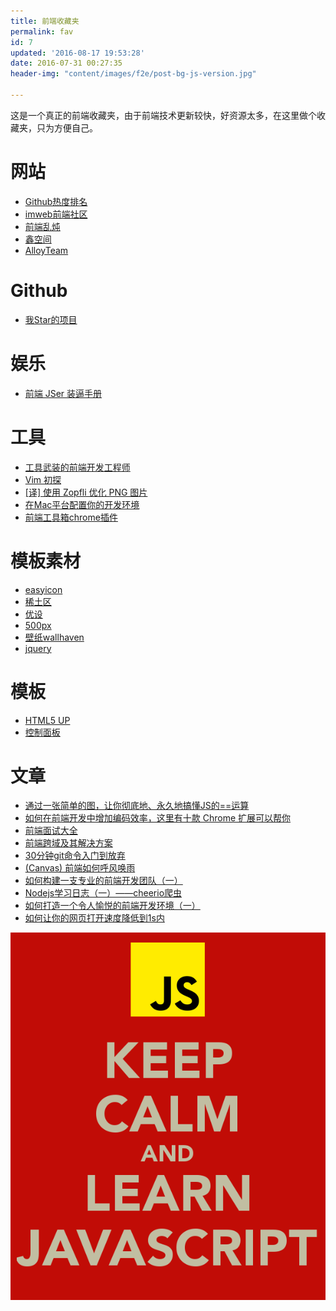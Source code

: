 ```yaml
---
title: 前端收藏夹
permalink: fav
id: 7
updated: '2016-08-17 19:53:28'
date: 2016-07-31 00:27:35
header-img: "content/images/f2e/post-bg-js-version.jpg"

---
```


这是一个真正的前端收藏夹，由于前端技术更新较快，好资源太多，在这里做个收藏夹，只为方便自己。

# 网站
* [Github热度排名](https://www.awesomes.cn/)
* [imweb前端社区](http://imweb.io/)
* [前端乱炖](http://www.html-js.com/)
* [鑫空间](http://www.zhangxinxu.com/wordpress/)
* [AlloyTeam](http://www.alloyteam.com/)

# Github
* [我Star的项目](https://github.com/yfgeek?tab=stars)

# 娱乐
* [前端 JSer 装逼手册](https://segmentfault.com/a/1190000005987011)

# 工具
* [工具武装的前端开发工程师](https://github.com/jaywcjlove/awesome-mac)
* [Vim 初探](http://imweb.io/topic/579deaee93d9938132cc8d88)
* [[译] 使用 Zopfli 优化 PNG 图片](https://github.com/xitu/gold-miner/blob/master/TODO/using-zopfli-to-optimize-png-images.md)
* [在Mac平台配置你的开发环境](http://mp.weixin.qq.com/s?__biz=MzI3MDE0MzAzMw==&mid=2652201857&idx=1&sn=803e04a8304c127aaa0bb7770f8add1d&scene=0#wechat_redirect)
* [前端工具箱chrome插件](https://github.com/Pearyman/chrome_plugin)

# 模板素材
* [easyicon](http://www.easyicon.net/)
* [稀土区](https://xituqu.com/)
* [优设](http://www.uisdc.com/)
* [500px](https://marketplace.500px.com/)
* [壁纸wallhaven](https://alpha.wallhaven.cc/)
* [jquery](http://www.htmleaf.com/)

# 模板
* [HTML5 UP](https://html5up.net/)
* [控制面板](https://www.awesomes.cn/subject/admins)

# 文章
* [通过一张简单的图，让你彻底地、永久地搞懂JS的\=\=运算](https://zhuanlan.zhihu.com/p/21650547)
* [如何在前端开发中增加编码效率，这里有十款 Chrome 扩展可以帮你](https://zhuanlan.zhihu.com/p/21490434)
* [前端面试大全](https://segmentfault.com/a/1190000005947094)
* [前端跨域及其解决方案](http://tech.jandou.com/cross-domain.html)
* [30分钟git命令入门到放弃](http://www.w3ctrain.com/2016/06/26/learn-git-in-30-minutes/)
* [(Canvas) 前端如何呼风唤雨](http://imweb.io/topic/55e32fd5771670e207a16bb9)
* [如何构建一支专业的前端开发团队（一）
](https://zhuanlan.zhihu.com/p/21779628?hmsr=toutiao.io&utm_medium=toutiao.io&utm_source=toutiao.io)
* [Nodejs学习日志（一）——cheerio爬虫](http://molunerfinn.com/nodejs-1/)
* [如何打造一个令人愉悦的前端开发环境（一）](https://segmentfault.com/a/1190000006157372)
* [如何让你的网页打开速度降低到1s内](http://www.jianshu.com/p/d857c3ff78d6)

![](/content/images/f2e/keep-calm-and-learn-javascript.png)